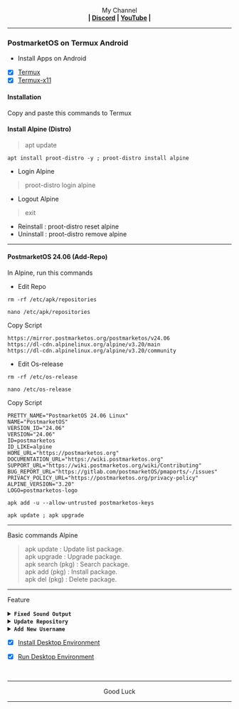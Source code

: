 <p align="center">My Channel</br><b>
| <a href="https://discord.gg/GCehyym">Discord</a> | <a href="https://youtube.com/@layargeser">YouTube</a> |</b></p>

---
### PostmarketOS on Termux Android

* Install Apps on Android
- [x] [Termux](https://play.google.com/store/apps/details?id=com.termux)
- [x] [Termux-x11](https://github.com/termux/termux-x11/releases)

#### Installation
Copy and paste this commands to Termux

#### Install Alpine (Distro)
> apt update

```
apt install proot-distro -y ; proot-distro install alpine
```

* Login Alpine
> proot-distro login alpine
* Logout Alpine
> exit

- Reinstall : proot-distro reset alpine
- Uninstall : proot-distro remove alpine

---
#### PostmarketOS 24.06 (Add-Repo)

In Alpine, run this commands

- Edit Repo
```
rm -rf /etc/apk/repositories
```
```
nano /etc/apk/repositories
```
Copy Script
```
https://mirror.postmarketos.org/postmarketos/v24.06
https://dl-cdn.alpinelinux.org/alpine/v3.20/main
https://dl-cdn.alpinelinux.org/alpine/v3.20/community
```
- Edit Os-release
```
rm -rf /etc/os-release
```
```
nano /etc/os-release
```
Copy Script
```
PRETTY_NAME="PostmarketOS 24.06 Linux"
NAME="PostmarketOS"
VERSION_ID="24.06"
VERSION="24.06"
ID=postmarketos
ID_LIKE=alpine
HOME_URL="https://postmarketos.org"
DOCUMENTATION_URL="https://wiki.postmarketos.org"
SUPPORT_URL="https://wiki.postmarketos.org/wiki/Contributing"
BUG_REPORT_URL="https://gitlab.com/postmarketOS/pmaports/-/issues"
PRIVACY_POLICY_URL="https://postmarketos.org/privacy-policy"
ALPINE_VERSION="3.20"
LOGO=postmarketos-logo
```
```
apk add -u --allow-untrusted postmarketos-keys
```
```
apk update ; apk upgrade
```
---
Basic commands Alpine
> apk update : Update list package.</br>
> apk upgrade : Upgrade package.</br>
> apk search (pkg) : Search package.</br>
> apk add (pkg) : Install package.</br>
> apk del (pkg) : Delete package.</br>

---
Feature

<details><summary><b><code>Fixed Sound Output</code></b></summary></br>

In Termux, run this commands
> apt update

```
apt install pulseaudio nano -y
```
```
nano $PREFIX/bin/postmarketos
```

- Copy Script
```
#!/bin/bash
pulseaudio --start \
    --load="module-native-protocol-tcp auth-ip-acl=127.0.0.1 auth-anonymous=1" \
    --exit-idle-time=-1
proot-distro login alpine --shared-tmp
```
Save : ctrl + x, click y enter.

- Activate script
```
chmod +x $PREFIX/bin/postmarketos
```

---
- Login PostmarketOS
> postmarketos

- Logout PostmarketOS
> exit

---
In PostmarketOS,run this commands
```
echo "export PULSE_SERVER=127.0.0.1" > ~/.bashrc
```

---
</details>
<details><summary><b><code>Update Repository</code></b></summary></br>

> apk add nano

```
rm -rf /etc/apk/repositories ; rm -rf /etc/os-release
```

Edit Repository
</br>

- Repo PostmarketOS 24.06 (Latest)

```
nano /etc/apk/repositories
```
```
https://mirror.postmarketos.org/postmarketos/v24.06
https://dl-cdn.alpinelinux.org/alpine/v3.20/main
https://dl-cdn.alpinelinux.org/alpine/v3.20/community
```
Save : ctrl + x, click Y enter.

```
nano /etc/os-release
```
```
PRETTY_NAME="PostmarketOS 24.06 Linux"
NAME="PostmarketOS"
VERSION_ID="24.06"
VERSION="24.06"
ID=postmarketos
ID_LIKE=alpine
HOME_URL="https://postmarketos.org"
DOCUMENTATION_URL="https://wiki.postmarketos.org"
SUPPORT_URL="https://wiki.postmarketos.org/wiki/Contributing"
BUG_REPORT_URL="https://gitlab.com/postmarketOS/pmaports/-/issues"
PRIVACY_POLICY_URL="https://postmarketos.org/privacy-policy"
ALPINE_VERSION="3.20"
LOGO=postmarketos-logo
```
Save : ctrl + x, click Y enter.

```
apk add -u --allow-untrusted postmarketos-keys
```
```
apk update ; apk upgrade
```

---
- Repo PostmarketOS 24.12 (Devel)

```
nano /etc/apk/repositories
```
```
https://mirror.postmarketos.org/postmarketos/master
https://dl-cdn.alpinelinux.org/alpine/edge/main
https://dl-cdn.alpinelinux.org/alpine/edge/testing
https://dl-cdn.alpinelinux.org/alpine/edge/community
```
Save : ctrl + x, click Y enter.

```
nano /etc/os-release
```
```
PRETTY_NAME="PostmarketOS Edge (Development Branch)"
NAME="PostmarketOS"
VERSION_ID="24.12"
VERSION="24.12 Edge (Development)"
VERSION_CODENAME=master
ID=postmarketos
ID_LIKE=alpine
HOME_URL="https://postmarketos.org"
DOCUMENTATION_URL="https://wiki.postmarketos.org"
SUPPORT_URL="https://wiki.postmarketos.org/wiki/Contributing"
BUG_REPORT_URL="https://gitlab.com/postmarketOS/pmaports/-/issues"
PRIVACY_POLICY_URL="https://postmarketos.org/privacy-policy"
ALPINE_VERSION="3.21 Edge (Development)"
ALPINE_CODENAME=edge
LOGO=postmarketos-logo
```
Save : ctrl + x, click Y enter.

```
apk add -u --allow-untrusted postmarketos-keys
```
```
apk update ; apk upgrade
```

- List Repository | [Click Hare >](https://mirror.postmarketos.org/postmarketos)

---
</details>
<details><summary><b><code>Add New Username</code></b></summary></br>

In PostmarketOS, run this commands
> apk add sudo

- Add Username
```
adduser <username>
```
```
passwd <username>
```
```
echo "<username>    ALL=(ALL)       ALL" >> /etc/sudoers
```
```
su <username>
```

- Del Username
```
deluser <username>
```

</br>
Note :</br>
(username) : Replace with your username.

---
- Login Username
```
su <username>
```

- Logout Username
```
exit
```

---
</details>

- [x] [Install Desktop Environment](https://github.com/wahasa/Alpine/tree/main#install-desktop-environment)

- [x] [Run Desktop Environment](https://github.com/wahasa/Alpine/tree/main#run-desktop-environment)
</br>

---
<p align="center">Good Luck</p>

---
